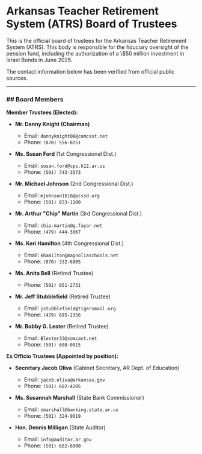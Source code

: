 # Arkansas Teacher Retirement System (ATRS) Board of Trustees

This is the official board of trustees for the Arkansas Teacher Retirement System (ATRS). This body is responsible for the fiduciary oversight of the pension fund, including the authorization of a \\$50 million investment in Israel Bonds in June 2025.

The contact information below has been verified from official public sources.

---

### ## Board Members

**Member Trustees (Elected):**

* **Mr. Danny Knight (Chairman)**
    * Email: `dannyknight08@comcast.net`
    * Phone: `(870) 556-0251`

* **Ms. Susan Ford** (1st Congressional Dist.)
    * Email: `susan.ford@cps.k12.ar.us`
    * Phone: `(501) 743-3573`

* **Mr. Michael Johnson** (2nd Congressional Dist.)
    * Email: `mjohnson1616@pcssd.org`
    * Phone: `(501) 833-1100`

* **Mr. Arthur "Chip" Martin** (3rd Congressional Dist.)
    * Email: `chip.martin@g.fayar.net`
    * Phone: `(479) 444-3067`

* **Ms. Keri Hamilton** (4th Congressional Dist.)
    * Email: `khamilton@magnoliaschools.net`
    * Phone: `(870) 332-6905`

* **Ms. Anita Bell** (Retired Trustee)
    * Phone: `(501) 851-2731`

* **Mr. Jeff Stubblefield** (Retired Trustee)
    * Email: `jstubblefield@tigersmail.org`
    * Phone: `(479) 695-2356`

* **Mr. Bobby G. Lester** (Retired Trustee)
    * Email: `Blester33@comcast.net`
    * Phone: `(501) 680-0815`

**Ex Officio Trustees (Appointed by position):**

* **Secretary Jacob Oliva** (Cabinet Secretary, AR Dept. of Education)
    * Email: `jacob.oliva@arkansas.gov`
    * Phone: `(501) 682-4205`

* **Ms. Susannah Marshall** (State Bank Commissioner)
    * Email: `smarshall@banking.state.ar.us`
    * Phone: `(501) 324-9019`

* **Hon. Dennis Milligan** (State Auditor)
    * Email: `info@auditor.ar.gov`
    * Phone: `(501) 682-6000`
